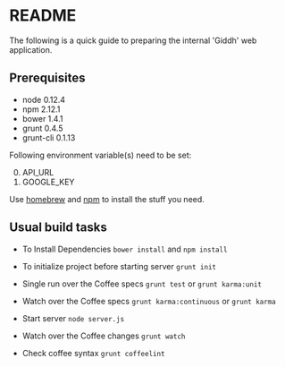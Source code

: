 # README

The following is a quick guide to preparing the internal 'Giddh' web
application.

Prerequisites
-------------

* node 0.12.4
* npm 2.12.1
* bower 1.4.1
* grunt 0.4.5
* grunt-cli 0.1.13

Following environment variable(s) need to be set:

0. API_URL
0. GOOGLE_KEY

Use [homebrew](http://mxcl.github.com/homebrew/) and [npm]() to install the stuff you need.

Usual build tasks
-----------------

* To Install Dependencies
`bower install` and `npm install`

* To initialize project before starting server
`grunt init`

* Single run over the Coffee specs
`grunt test` or `grunt karma:unit`

* Watch over the Coffee specs
`grunt karma:continuous` or `grunt karma`

* Start server
`node server.js`

* Watch over the Coffee changes
`grunt watch`

* Check coffee syntax
`grunt coffeelint`
